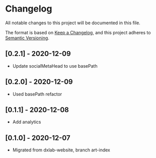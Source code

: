 # Changelog

All notable changes to this project will be documented in this file.

The format is based on [Keep a Changelog](https://keepachangelog.com/en/1.0.0/),
and this project adheres to [Semantic Versioning](https://semver.org/spec/v2.0.0.html).

## [0.2.1] - 2020-12-09

- Update socialMetaHead to use basePath

## [0.2.0] - 2020-12-09

- Used basePath refactor

## [0.1.1] - 2020-12-08

- Add analytics

## [0.1.0] - 2020-12-07

- Migrated from dxlab-website, branch art-index
